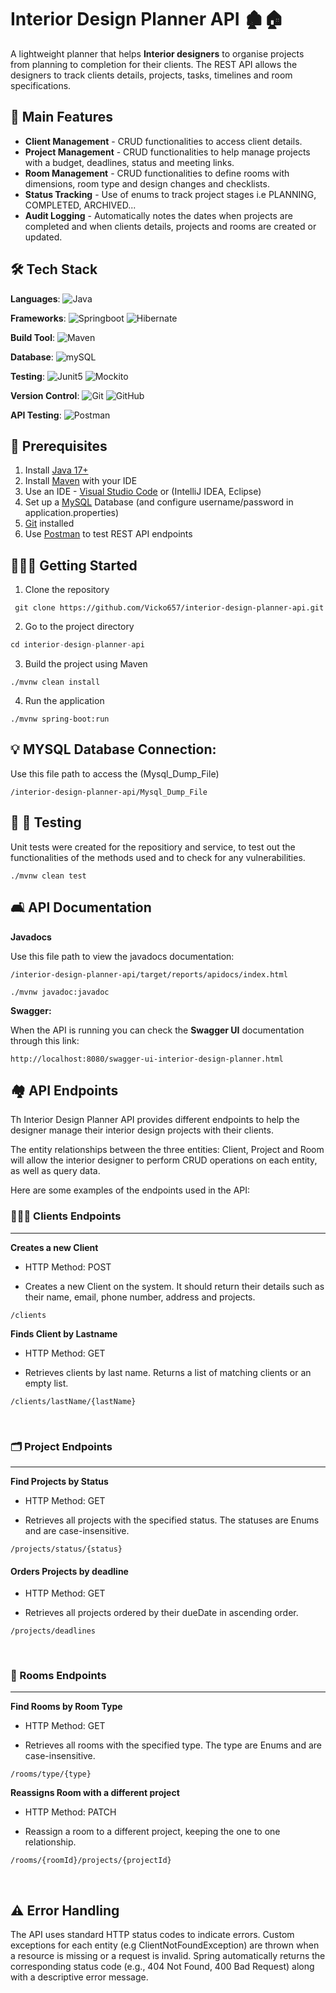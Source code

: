 # Interior Design Planner API 🏚️🏠

A lightweight planner that helps **Interior designers** to organise projects from planning to completion for their clients. The REST API allows the designers to track clients details, projects, tasks, timelines and room specifications.

## 📝 Main Features

- **Client Management** - CRUD functionalities to access client details.
- **Project Management** - CRUD functionalities to help manage projects with a budget, deadlines, status and meeting links.
- **Room Management** - CRUD functionalities to define rooms with dimensions, room type and design changes and checklists.
- **Status Tracking** - Use of enums to track project stages i.e PLANNING, COMPLETED, ARCHIVED...
- **Audit Logging** - Automatically notes the dates when projects are completed and when clients details, projects and rooms are created or updated.

## 🛠️ Tech Stack

**Languages**: <object>![Java](https://img.shields.io/badge/Java-007396?style=flat-square&logo=java&logoColor=white)</object>

**Frameworks**: ![Springboot](https://img.shields.io/badge/springboot-6DB33F?style=flat-square&logo=springboot&logoColor=white) ![Hibernate](https://img.shields.io/badge/hibernate-59666C?style=flat-square&logo=hibernate&logoColor=white)

**Build Tool**: ![Maven](https://img.shields.io/badge/apachemaven-C71A36?style=flat-square&logo=apachemaven&logoColor=white)

**Database**: ![mySQL](https://img.shields.io/badge/mysql-4479A1?style=flat-square&logo=mysql&logoColor=white)

**Testing**: ![Junit5](https://img.shields.io/badge/junit5-25A162?style=flat-square&logo=junit5&logoColor=white) ![Mockito](https://img.shields.io/badge/mockito-green?style=flat-square&labelColor=green)

**Version Control**: ![Git](https://img.shields.io/badge/Git-F05032?style=flat-square&logo=git&logoColor=white) ![GitHub](https://img.shields.io/badge/GitHub-181717?style=flat-square&logo=github&logoColor=white)

**API Testing**: ![Postman](https://img.shields.io/badge/postman-FF6C37?style=flat-square&logo=postman&logoColor=white)

## 🧱 Prerequisites

1. Install [Java 17+](https://www.java.com/en/)
2. Install [Maven](https://maven.apache.org/) with your IDE
3. Use an IDE - [Visual Studio Code](https://code.visualstudio.com/) or (IntelliJ IDEA, Eclipse)
4. Set up a [MySQL](https://www.mysql.com/) Database (and configure username/password in application.properties)
5. [Git](https://git-scm.com/) installed
6. Use [Postman](https://www.postman.com/) to test REST API endpoints

## 👷🏿‍♀️ Getting Started

1. Clone the repository

```
 git clone https://github.com/Vicko657/interior-design-planner-api.git
```

2. Go to the project directory

```javascript
cd interior-design-planner-api
```

3. Build the project using Maven

```
./mvnw clean install
```

4.  Run the application

```
./mvnw spring-boot:run
```

## 💡 MYSQL Database Connection:

Use this file path to access the (Mysql_Dump_File)

```
/interior-design-planner-api/Mysql_Dump_File
```

## 📏 📐 Testing

Unit tests were created for the repositiory and service, to test out the functionalities of the methods used and to check for any vulnerabilities.

```
./mvnw clean test
```

## 🛋️ API Documentation

**Javadocs**

Use this file path to view the javadocs documentation:

```
/interior-design-planner-api/target/reports/apidocs/index.html

./mvnw javadoc:javadoc
```

**Swagger:**

When the API is running you can check the **Swagger UI** documentation through this link:

```
http://localhost:8080/swagger-ui-interior-design-planner.html
```

## 🏘️ API Endpoints

Th Interior Design Planner API provides different endpoints to help the designer manage their interior design projects with their clients.

The entity relationships between the three entities: Client, Project and Room will allow the interior designer to perform CRUD operations on each entity, as well as query data.

Here are some examples of the endpoints used in the API:

### 💁🏾‍♀️ Clients Endpoints

<hr>

**Creates a new Client**

- HTTP Method: POST

- Creates a new Client on the system. It should return their details such as their name, email, phone number, address and projects.

```
/clients
```

**Finds Client by Lastname**

- HTTP Method: GET

- Retrieves clients by last name. Returns a list of matching clients or an empty list.

```
/clients/lastName/{lastName}
```

</br>

### 🗂️ Project Endpoints

<hr>

**Find Projects by Status**

- HTTP Method: GET

- Retrieves all projects with the specified status. The statuses are Enums and are case-insensitive.

```
/projects/status/{status}
```

#### **Orders Projects by deadline**

- HTTP Method: GET

- Retrieves all projects ordered by their dueDate in ascending order.

```
/projects/deadlines
```

</br>

### 🛌 Rooms Endpoints

<hr>

**Find Rooms by Room Type**

- HTTP Method: GET

- Retrieves all rooms with the specified type. The type are Enums and are case-insensitive.

```
/rooms/type/{type}
```

**Reassigns Room with a different project**

- HTTP Method: PATCH

- Reassign a room to a different project, keeping the one to one relationship.

```
/rooms/{roomId}/projects/{projectId}
```

<br>

## ⚠️ Error Handling

The API uses standard HTTP status codes to indicate errors. Custom exceptions for each entity (e.g ClientNotFoundException) are thrown when a resource is missing or a request is invalid. Spring automatically returns the corresponding status code (e.g., 404 Not Found, 400 Bad Request) along with a descriptive error message.
